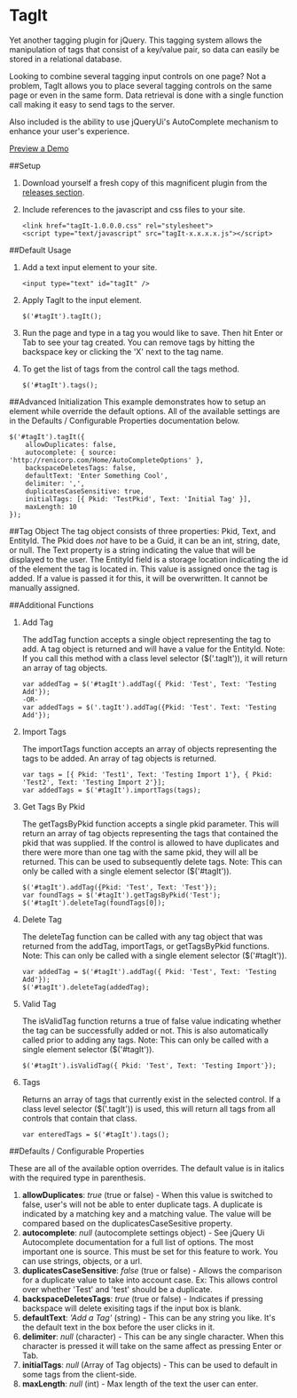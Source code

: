 # TagIt
Yet another tagging plugin for jQuery. This tagging system allows the manipulation of tags that consist of a key/value pair, so data can easily be stored in a relational database. 

Looking to combine several tagging input controls on one page? Not a problem, TagIt allows you to place several tagging controls on the same page or even in the same form. Data retrieval is done with a single function call making it easy to send tags to the server.

Also included is the ability to use jQueryUi's AutoComplete mechanism to enhance your user's experience.

[Preview a Demo](http://www.renicorp.com/tagit)

##Setup
1. Download yourself a fresh copy of this magnificent plugin from the [releases section](https://github.com/puddinman13/TagIt/releases).
2. Include references to the javascript and css files to your site.

    ```
    <link href="tagIt-1.0.0.0.css" rel="stylesheet">
    <script type="text/javascript" src="tagIt-x.x.x.x.js"></script>
    ```

##Default Usage
1. Add a text input element to your site.

    ```
    <input type="text" id="tagIt" />
    ```

2. Apply TagIt to the input element.

    ```
    $('#tagIt').tagIt();
    ```

3.  Run the page and type in a tag you would like to save. Then hit Enter or Tab to see your tag created. You can remove tags by hitting the backspace key or clicking the 'X' next to the tag name.

4.  To get the list of tags from the control call the tags method.

    ```
    $('#tagIt').tags();
    ```

##Advanced Initialization
This example demonstrates how to setup an element while override the default options. All of the available settings are in the Defaults / Configurable Properties documentation below.

    $('#tagIt').tagIt({
        allowDuplicates: false,
        autocomplete: { source: 'http://renicorp.com/Home/AutoCompleteOptions' },
        backspaceDeletesTags: false,
        defaultText: 'Enter Something Cool',
        delimiter: ',',
        duplicatesCaseSensitive: true,
        initialTags: [{ Pkid: 'TestPkid', Text: 'Initial Tag' }],
        maxLength: 10
    });

##Tag Object
The tag object consists of three properties: Pkid, Text, and EntityId. 
The Pkid does *not* have to be a Guid, it can be an int, string, date, or null.
The Text property is a string indicating the value that will be displayed to the user.
The EntityId field is a storage location indicating the id of the element the tag is located in. This value is assigned once the tag is added. If a value is passed it for this, it will be overwritten. It cannot be manually assigned.

##Additional Functions
1. Add Tag

    The addTag function accepts a single object representing the tag to add. A tag object is returned and will have a value for the EntityId. Note: If you call this method with a class level selector ($('.tagIt')), it will return an array of tag objects.

    ```
    var addedTag = $('#tagIt').addTag({ Pkid: 'Test', Text: 'Testing Add'});
    -OR-
    var addedTags = $('.tagIt').addTag({Pkid: 'Test'. Text: 'Testing Add'});
    ```
    
2. Import Tags

    The importTags function accepts an array of objects representing the tags to be added. An array of tag objects is returned.

    ```
    var tags = [{ Pkid: 'Test1', Text: 'Testing Import 1'}, { Pkid: 'Test2', Text: 'Testing Import 2'}];
    var addedTags = $('#tagIt').importTags(tags);
    ```
3. Get Tags By Pkid

    The getTagsByPkid function accepts a single pkid parameter. This will return an array of tag objects representing the tags that contained the pkid that was supplied. If the control is allowed to have duplicates and there were more than one tag with the same pkid, they will all be returned. This can be used to subsequently delete tags. Note: This can only be called with a single element selector ($('#tagIt')).
    
    ```
    $('#tagIt').addTag({Pkid: 'Test', Text: 'Test'});
    var foundTags = $('#tagIt').getTagsByPkid('Test');
    $('#tagIt').deleteTag(foundTags[0]);
    ```

4. Delete Tag

    The deleteTag function can be called with any tag object that was returned from the addTag, importTags, or getTagsByPkid functions. Note: This can only be called with a single element selector ($('#tagIt')).
    
    ```
    var addedTag = $('#tagIt').addTag({ Pkid: 'Test', Text: 'Testing Add'});
    $('#tagIt').deleteTag(addedTag);
    ```

5. Valid Tag

    The isValidTag function returns a true of false value indicating whether the tag can be successfully added or not. This is also automatically called prior to adding any tags. Note: This can only be called with a single element selector ($('#tagIt')).

    ```
    $('#tagIt').isValidTag({ Pkid: 'Test', Text: 'Testing Import'});
    ```
    
6. Tags

    Returns an array of tags that currently exist in the selected control. If a class level selector ($('.tagIt')) is used, this will return all tags from all controls that contain that class.

    ```
    var enteredTags = $('#tagIt').tags();
    ```

##Defaults / Configurable Properties

These are all of the available option overrides. The default value is in italics with the required type in parenthesis.

1. **allowDuplicates**: *true* (true or false) - When this value is switched to false, user's will not be able to enter duplicate tags. A duplicate is indicated by a matching key and a matching value. The value will be compared based on the duplicatesCaseSesitive property.
2. **autocomplete**: *null* (autocomplete settings object) - See jQuery Ui Autocomplete documentation for a full list of options. The most important one is source. This must be set for this feature to work. You can use strings, objects, or a url.
3. **duplicatesCaseSensitive**: *false* (true or false) - Allows the comparison for a duplicate value to take into account case. Ex: This allows control over whether 'Test' and 'test' should be a duplicate.
4. **backspaceDeletesTags**: *true* (true or false) - Indicates if pressing backspace will delete exisiting tags if the input box is blank.
5. **defaultText**: *'Add a Tag'* (string) - This can be any string you like. It's the default text in the box before the user clicks in it.
6. **delimiter**: *null* (character) - This can be any single character. When this character is pressed it will take on the same affect as pressing Enter or Tab.
7. **initialTags**: *null* (Array of Tag objects) - This can be used to default in some tags from the client-side.
8. **maxLength**: *null* (int) - Max length of the text the user can enter.
